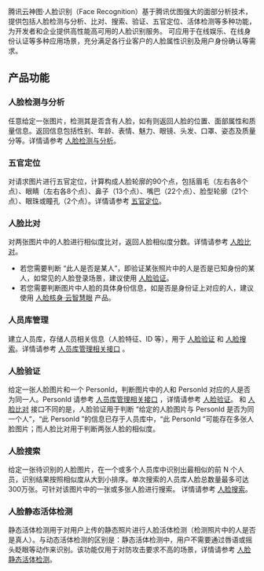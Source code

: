 腾讯云神图·人脸识别（Face Recognition）基于腾讯优图强大的面部分析技术，提供包括人脸检测与分析、比对、搜索、验证、五官定位、活体检测等多种功能，为开发者和企业提供高性能高可用的人脸识别服务。 可应用于在线娱乐、在线身份认证等多种应用场景，充分满足各行业客户的人脸属性识别及用户身份确认等需求。

## 产品功能
### 人脸检测与分析
任意给定一张图片，检测其是否含有人脸，如有则返回人脸的位置、面部属性和质量信息。返回信息包括性别、年龄、表情、魅力、眼镜、头发、口罩、姿态及质量分等。详情请参考 [人脸检测与分析](https://cloud.tencent.com/document/product/867/32800)。

### 五官定位
对请求图片进行五官定位，计算构成人脸轮廓的90个点，包括眉毛（左右各8个点）、眼睛（左右各8个点）、鼻子（13个点）、嘴巴（22个点）、脸型轮廓（21个点）、眼珠或瞳孔（2个点）。详情请参考 [五官定位](https://cloud.tencent.com/document/product/867/32779)。

### 人脸比对
对两张图片中的人脸进行相似度比对，返回人脸相似度分数。详情请参考 [人脸比对](https://cloud.tencent.com/document/product/867/32802)。
- 若您需要判断 “此人是否是某人”，即验证某张照片中的人是否是已知身份的某人，如常见的人脸登录场景，建议使用 [人脸验证](https://cloud.tencent.com/document/product/867/32806)。
- 若您需要判断图片中人脸的具体身份信息，如是否是身份证上对应的人，建议使用 [人脸核身·云智慧眼](https://cloud.tencent.com/product/faceid) 产品。

### 人员库管理
建立人员库，存储人员相关信息（人脸特征、ID 等），用于 [人脸验证](https://cloud.tencent.com/document/product/867/32806) 和 [人脸搜索](https://cloud.tencent.com/document/product/867/32798)。详情请参考 [人员库管理相关接口](https://cloud.tencent.com/document/product/867/32780) 。

### 人脸验证
给定一张人脸图片和一个 PersonId，判断图片中的人和 PersonId 对应的人是否为同一人。PersonId 请参考 [人员库管理相关接口](https://cloud.tencent.com/document/product/867/32780) ，详情请参考 [人脸验证](https://cloud.tencent.com/document/product/867/32806)。
和 [人脸比对](https://cloud.tencent.com/document/product/867/32802) 接口不同的是，人脸验证用于判断 “给定的人脸图片与 PersonId 是否为同一个人”，“此 PersonId ”的信息已存于人员库中，“此 PersonId ”可能存在多张人脸图片；而人脸比对用于判断两张人脸的相似度。

### 人脸搜索
给定一张待识别的人脸图片，在一个或多个人员库中识别出最相似的前 N 个人员，识别结果按照相似度从大到小排序。单次搜索的人员库人脸总数量最多可达300万张。可针对该图片中的一张或多张人脸进行搜索。 详情请参考 [人脸搜索](https://cloud.tencent.com/document/product/867/32798)。


### 人脸静态活体检测
静态活体检测用于对用户上传的静态照片进行人脸活体检测（检测照片中的人是否是真人）。与动态活体检测的区别是：静态活体检测中，用户不需要通过唇语或摇头眨眼等动作来识别。该功能仅用于对防攻击要求不高的场景，详情请参考 [人脸静态活体检测](https://cloud.tencent.com/document/product/867/32804)。 
